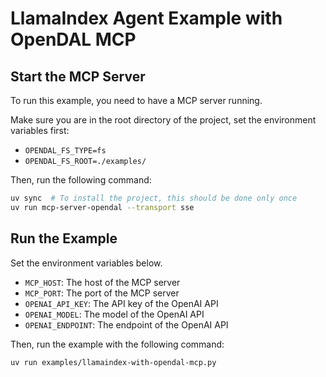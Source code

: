 # LlamaIndex Agent Example with OpenDAL MCP

## Start the MCP Server

To run this example, you need to have a MCP server running.

Make sure you are in the root directory of the project, set the environment variables first:

- `OPENDAL_FS_TYPE=fs`
- `OPENDAL_FS_ROOT=./examples/`

Then, run the following command:

```bash
uv sync  # To install the project, this should be done only once
uv run mcp-server-opendal --transport sse
```

## Run the Example

Set the environment variables below.

- `MCP_HOST`: The host of the MCP server
- `MCP_PORT`: The port of the MCP server
- `OPENAI_API_KEY`: The API key of the OpenAI API
- `OPENAI_MODEL`: The model of the OpenAI API
- `OPENAI_ENDPOINT`: The endpoint of the OpenAI API

Then, run the example with the following command:

```bash
uv run examples/llamaindex-with-opendal-mcp.py
```
